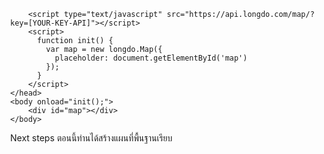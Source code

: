 <!DOCTYPE HTML>
  <html>
    <head>
        <meta charset="UTF-8">
        <title>Create Map Sample | Longdo Map</title>
        <style type="text/css">
          html{
            height:100%;
          }
          body{
            margin:0px;
            height:100%;
          }
          #map {
            height: 100%;
          }
        </style>

        <script type="text/javascript" src="https://api.longdo.com/map/?key=[YOUR-KEY-API]"></script>
        <script>
          function init() {
            var map = new longdo.Map({
              placeholder: document.getElementById('map')
            });
          }
        </script>
    </head>
    <body onload="init();">
        <div id="map"></div>
    </body>
  </html>
Next steps
ตอนนี้ท่านได้สร้างแผนที่พื้นฐานเรียบ
